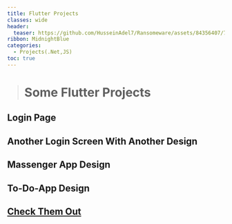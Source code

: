 ```yaml
---
title: Flutter Projects
classes: wide
header:
  teaser: https://github.com/HusseinAdel7/Ransomeware/assets/84356407/7bf56947-ca9e-42be-b187-6030cbd9f807
ribbon: MidnightBlue
categories:
  - Projects(.Net,JS)
toc: true
---
```



> # Some Flutter Projects
## Login Page
## Another Login Screen With Another Design
## Massenger App Design
## To-Do-App Design

 
## [Check Them Out ](https://github.com/HusseinAdel7/flutter)

